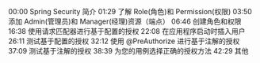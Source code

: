 
00:00 Spring Security 简介
01:29 了解 Role(角色)和 Permission(权限)
03:50 添加 Admin(管理员)和 Manager(经理)资源（端点）
06:46 创建角色和权限
16:38 使用请求匹配器进行基于配置的授权
22:08 在应用程序启动时插入用户
26:11 测试基于配置的授权
32:12 使用 @PreAuthorize 进行基于注解的授权
37:09 测试基于注解的授权
38:39 为您的用例选择正确的授权方法
42:29 其他